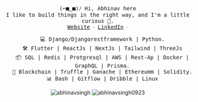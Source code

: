 <p align="center">
 <samp>(⌐■‿■)ﾉ  Hi, Abhinav here</samp>
 </br>
  <samp>
    I like to build things in the right way, and I'm a little curious 👀.<br/>
    <a href="https://abhinavsingh09.vercel.app/">Website</a> ᐧ
    <a href="https://www.linkedin.com/in/abhinav-singh-2582b4226">LinkedIn</a> ᐧ
  </samp>
</p>

<ul align="center">
  <samp align="center">💻 Django/Djangorestframework | Python.</samp></br>
  <samp align="center">🛠 Flutter | ReactJs | NextJs | Tailwind | ThreeJs</samp></br>
  <samp align="center">📦 SQL | Redis | Protgresql | AWS | Rest-Ap | Docker | GraphQL | Prisma.</samp></br>
  <samp align="center">💅 Blockchain | Truffle | Ganache | Ethereumm | Solidity.</samp></br>
  <samp align="center" >📊 Bash | Gitflow | Dribble | Linux</samp></br>
</ul>

<p align="center">
  <img src="https://github-readme-stats.vercel.app/api/top-langs?username=abhinavsingh0923&show_icons=true&locale=en&layout=compact&icon_color=2F81F7&count_private=true&theme=gotham&text_color=999999&bg_color=00000000&title_color=2F81F7&hide_border=true" alt="abhinavsingh" />
<img src="https://github-readme-streak-stats.herokuapp.com/?user=abhinavsingh0923&show_icons=true&locale=en&layout=compact&icon_color=2F81F7&count_private=true&theme=gotham&text_color=999999&bg_color=00000000&title_color=2F81F7&hide_border=true" alt="abhinavsingh0923" />
